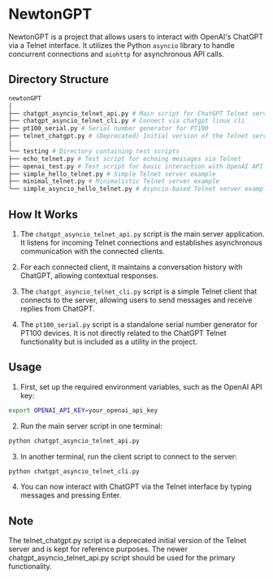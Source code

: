 # NewtonGPT

NewtonGPT is a project that allows users to interact with OpenAI's ChatGPT via a Telnet interface. It utilizes the Python `asyncio` library to handle concurrent connections and `aiohttp` for asynchronous API calls.

## Directory Structure

```bash
newtonGPT
│
├── chatgpt_asyncio_telnet_api.py # Main script for ChatGPT Telnet server via api
├── chatgpt_asyncio_telnet_cli.py # Connect via chatgpt linux cli
├── pt100_serial.py # Serial number generator for PT100 
├── telnet_chatgpt.py # (Deprecated) Initial version of the Telnet server
│
└── testing # Directory containing test scripts
├── echo_telnet.py # Test script for echoing messages via Telnet
├── openai_test.py # Test script for basic interaction with OpenAI API
├── simple_hello_telnet.py # Simple Telnet server example
├── minimal_telnet.py # Minimalistic Telnet server example
└── simple_asyncio_hello_telnet.py # Asyncio-based Telnet server example
```

## How It Works

1. The `chatgpt_asyncio_telnet_api.py` script is the main server application. It listens for incoming Telnet connections and establishes asynchronous communication with the connected clients. 

2. For each connected client, it maintains a conversation history with ChatGPT, allowing contextual responses.

3. The `chatgpt_asyncio_telnet_cli.py` script is a simple Telnet client that connects to the server, allowing users to send messages and receive replies from ChatGPT.

4. The `pt100_serial.py` script is a standalone serial number generator for PT100 devices. It is not directly related to the ChatGPT Telnet functionality but is included as a utility in the project.

## Usage

1. First, set up the required environment variables, such as the OpenAI API key:

```bash
export OPENAI_API_KEY=your_openai_api_key
```

2. Run the main server script in one terminal:

```bash
python chatgpt_asyncio_telnet_api.py
```

3. In another terminal, run the client script to connect to the server:

```bash
python chatgpt_asyncio_telnet_cli.py
```

4. You can now interact with ChatGPT via the Telnet interface by typing messages and pressing Enter.

## Note
The telnet_chatgpt.py script is a deprecated initial version of the Telnet server and is kept for reference purposes. The newer chatgpt_asyncio_telnet_api.py script should be used for the primary functionality.
